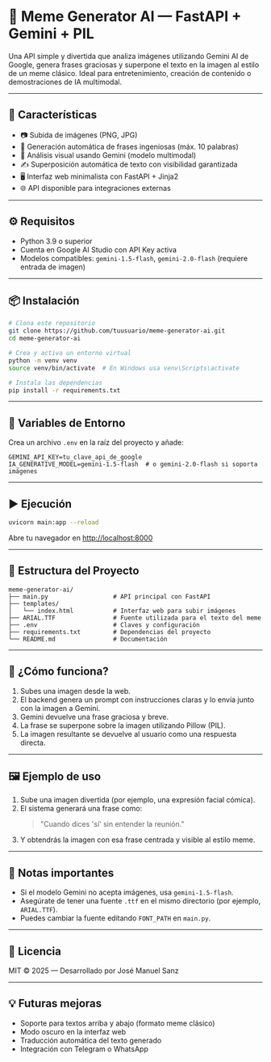 
# 🧠 Meme Generator AI — FastAPI + Gemini + PIL

Una API simple y divertida que analiza imágenes utilizando Gemini AI de Google, genera frases graciosas y superpone el texto en la imagen al estilo de un meme clásico. Ideal para entretenimiento, creación de contenido o demostraciones de IA multimodal.

---

## 🚀 Características

- 📷 Subida de imágenes (PNG, JPG)
- 💬 Generación automática de frases ingeniosas (máx. 10 palabras)
- 🧠 Análisis visual usando Gemini (modelo multimodal)
- ✍️ Superposición automática de texto con visibilidad garantizada
- 🖥️ Interfaz web minimalista con FastAPI + Jinja2
- 🌐 API disponible para integraciones externas

---

## ⚙️ Requisitos

- Python 3.9 o superior
- Cuenta en Google AI Studio con API Key activa
- Modelos compatibles: `gemini-1.5-flash`, `gemini-2.0-flash` (requiere entrada de imagen)

---

## 📦 Instalación

```bash
# Clona este repositorio
git clone https://github.com/tuusuario/meme-generator-ai.git
cd meme-generator-ai

# Crea y activa un entorno virtual
python -m venv venv
source venv/bin/activate  # En Windows usa venv\Scripts\activate

# Instala las dependencias
pip install -r requirements.txt
```

---

## 🧪 Variables de Entorno

Crea un archivo `.env` en la raíz del proyecto y añade:

```env
GEMINI_API_KEY=tu_clave_api_de_google
IA_GENERATIVE_MODEL=gemini-1.5-flash  # o gemini-2.0-flash si soporta imágenes
```

---

## ▶️ Ejecución

```bash
uvicorn main:app --reload
```

Abre tu navegador en [http://localhost:8000](http://localhost:8000)

---

## 📁 Estructura del Proyecto

```
meme-generator-ai/
├── main.py                  # API principal con FastAPI
├── templates/
│   └── index.html           # Interfaz web para subir imágenes
├── ARIAL.TTF                # Fuente utilizada para el texto del meme
├── .env                     # Claves y configuración
├── requirements.txt         # Dependencias del proyecto
└── README.md                # Documentación
```

---

## 🧠 ¿Cómo funciona?

1. Subes una imagen desde la web.
2. El backend genera un prompt con instrucciones claras y lo envía junto con la imagen a Gemini.
3. Gemini devuelve una frase graciosa y breve.
4. La frase se superpone sobre la imagen utilizando Pillow (PIL).
5. La imagen resultante se devuelve al usuario como una respuesta directa.

---

## 🖼️ Ejemplo de uso

1. Sube una imagen divertida (por ejemplo, una expresión facial cómica).
2. El sistema generará una frase como:
   > "Cuando dices 'sí' sin entender la reunión."
3. Y obtendrás la imagen con esa frase centrada y visible al estilo meme.

---

## 📌 Notas importantes

- Si el modelo Gemini no acepta imágenes, usa `gemini-1.5-flash`.
- Asegúrate de tener una fuente `.ttf` en el mismo directorio (por ejemplo, `ARIAL.TTF`).
- Puedes cambiar la fuente editando `FONT_PATH` en `main.py`.

---

## 📜 Licencia

MIT © 2025 — Desarrollado por José Manuel Sanz

---

## 💡 Futuras mejoras

- Soporte para textos arriba y abajo (formato meme clásico)
- Modo oscuro en la interfaz web
- Traducción automática del texto generado
- Integración con Telegram o WhatsApp
